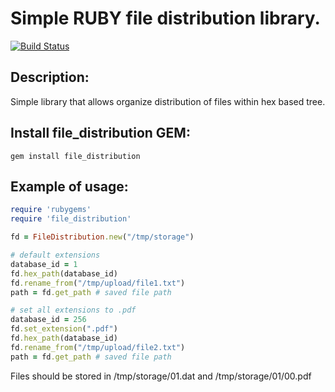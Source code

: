 Simple RUBY file distribution library.
========================================

[![Build Status](https://travis-ci.org/caffecoder/fdist-ruby.svg?branch=master)](https://travis-ci.org/caffecoder/fdist-ruby)

## Description:

Simple library that allows organize distribution of files within hex based tree.

## Install file_distribution GEM:

```shell
gem install file_distribution
```

## Example of usage:

```ruby
require 'rubygems'
require 'file_distribution'

fd = FileDistribution.new("/tmp/storage")

# default extensions
database_id = 1
fd.hex_path(database_id)
fd.rename_from("/tmp/upload/file1.txt")
path = fd.get_path # saved file path

# set all extensions to .pdf
database_id = 256
fd.set_extension(".pdf")
fd.hex_path(database_id)
fd.rename_from("/tmp/upload/file2.txt")
path = fd.get_path # saved file path
```

Files should be stored in /tmp/storage/01.dat and /tmp/storage/01/00.pdf
